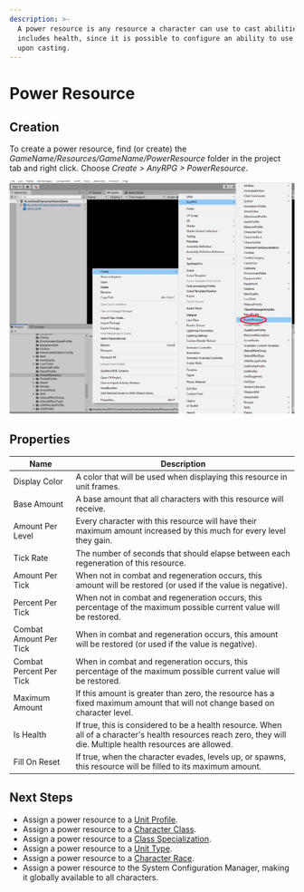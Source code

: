 ```yaml
---
description: >-
  A power resource is any resource a character can use to cast abilities.  This
  includes health, since it is possible to configure an ability to use up health
  upon casting.
---
```


# Power Resource

## Creation

To create a power resource, find (or create) the _GameName/Resources/GameName/PowerResource_ folder in the project tab and right click.  Choose _Create > AnyRPG > PowerResource_.

![](../.gitbook/assets/image.png)



## Properties

| Name                    | Description                                                                                                                                                        |
| ----------------------- | ------------------------------------------------------------------------------------------------------------------------------------------------------------------ |
| Display Color           | A color that will be used when displaying this resource in unit frames.                                                                                            |
| Base Amount             | A base amount that all characters with this resource will receive.                                                                                                 |
| Amount Per Level        | Every character with this resource will have their maximum amount increased by this much for every level they gain.                                                |
| Tick Rate               | The number of seconds that should elapse between each regeneration of this resource.                                                                               |
| Amount Per Tick         | When not in combat and regeneration occurs, this amount will be restored (or used if the value is negative).                                                       |
| Percent Per Tick        | When not in combat and regeneration occurs, this percentage of the maximum possible current value will be restored.                                                |
| Combat Amount Per Tick  | When in combat and regeneration occurs, this amount will be restored (or used if the value is negative).                                                           |
| Combat Percent Per Tick | When in combat and regeneration occurs, this percentage of the maximum possible current value will be restored.                                                    |
| Maximum Amount          | If this amount is greater than zero, the resource has a fixed maximum amount that will not change based on character level.                                        |
| Is Health               | If true, this is considered to be a health resource.  When all of a character's health resources reach zero, they will die. Multiple health resources are allowed. |
| Fill On Reset           | If true, when the character evades, levels up, or spawns, this resource will be filled to its maximum amount.                                                      |

## Next Steps

* Assign a power resource to a [Unit Profile](unit-profile.md).
* Assign a power resource to a [Character Class](character-class.md).
* Assign a power resource to a [Class Specialization](class-specialization.md).
* Assign a power resource to a [Unit Type](unit-type.md).
* Assign a power resource to a [Character Race](character-race.md).
* Assign a power resource to the System Configuration Manager, making it globally available to all characters.
